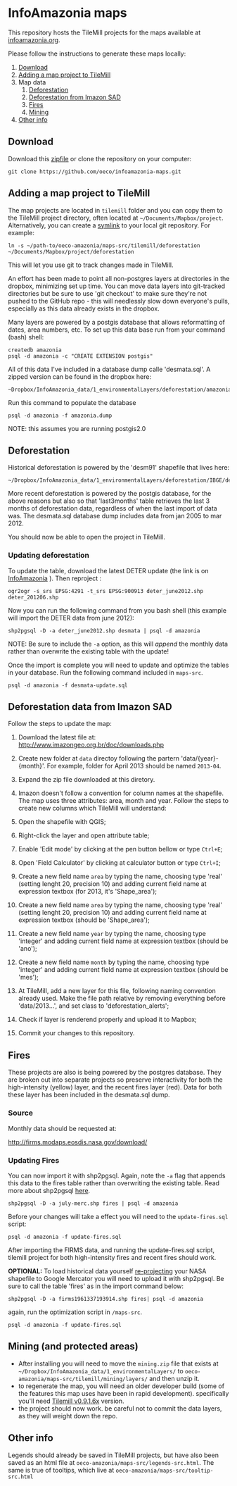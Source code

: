 # InfoAmazonia maps

This repository hosts the TileMill projects for the maps available at [infoamazonia.org](http://infoamazonia.org). 

Please follow the instructions to generate these maps locally:

1. [Download](#download)
2. [Adding a map project to TileMill](#adding-a-map-project-to-tilemill)
3. Map data
	1. [Deforestation](#deforestation)
	2. [Deforestation from Imazon SAD](#deforestation-data-from-imazon-sad)
	3. [Fires](#fires)
	4. [Mining](#mining)
4. [Other info](#other-info)

## Download

Download this [zipfile](https://github.com/oeco/infoamazonia-maps/archive/master.zip) or clone the repository on your computer:

	git clone https://github.com/oeco/infoamazonia-maps.git

## Adding a map project to TileMill

The map projects are located in `tilemill` folder and you can copy them to the TileMill project directory, often located at `~/Documents/Mapbox/project`. Alternatively, you can create a [symlink](http://en.wikipedia.org/wiki/Symbolic_link) to your local git repository. For example:

	ln -s ~/path-to/oeco-amazonia/maps-src/tilemill/deforestation ~/Documents/Mapbox/project/deforestation

This will let you use git to track changes made in TileMill.

An effort has been made to point all non-postgres layers at directories in the dropbox, minimizing set up time. You can move data layers into git-tracked directories but be sure to use 'git checkout' to make sure they're not pushed to the GitHub repo - this will needlessly slow down everyone's pulls, especially as this data already exists in the dropbox. 

Many layers are powered by a postgis database that allows reformatting of dates, area numbers, etc. To set up this data base run from your command (bash) shell:

	createdb amazonia
	psql -d amazonia -c "CREATE EXTENSION postgis"
	
All of this data I've included in a database dump calle 'desmata.sql'. A zipped version can be found in the dropbox here:

	~Dropbox/InfoAmazonia_data/1_environmentalLayers/deforestation/amazonia.dump.zip

Run this command to populate the database	

	psql -d amazonia -f amazonia.dump

NOTE: this assumes you are running postgis2.0

## Deforestation

Historical deforestation is powered by the 'desm91' shapefile that lives here:
	
	~/Dropbox/InfoAmazonia_data/1_environmentalLayers/deforestation/IBGE/deforestation_1991_shp/desm91.shp

More recent deforestation is powered by the postgis database, for the above reasons but also so that 'last3months' table retrieves the last 3 months of deforestation data, regardless of when the last import of data was. The desmata.sql database dump includes data from jan 2005 to mar 2012. 

You should now be able to open the project in TileMill.

### Updating deforestation

To update the table, download the latest DETER update (the link is on [InfoAmazonia](http://infoamazonia.org/data/#deter-monthly) ). Then reproject :

	ogr2ogr -s_srs EPSG:4291 -t_srs EPSG:900913 deter_june2012.shp deter_201206.shp

Now you can run the following command from you bash shell (this example will import the DETER data from june 2012):

	shp2pgsql -D -a deter_june2012.shp desmata | psql -d amazonia
	
NOTE: Be sure to include the `-a` option, as this will _append_ the monthly data rather than overwrite the existing table with the update! 

Once the import is complete you will need to update and optimize the tables in your database. Run the following command included in `maps-src`.

	psql -d amazonia -f desmata-update.sql 

## Deforestation data from Imazon SAD

Follow the steps to update the map:

1. Download the latest file at: http://www.imazongeo.org.br/doc/downloads.php

2. Create new folder at `data` directoy following the partern 'data/{year}-{month}'. For example, folder for April 2013 should be named `2013-04`.

3. Expand the zip file downloaded at this diretory.

4. Imazon doesn't follow a convention for column names at the shapefile. The map uses three attributes: area, month and year. Follow the steps to create new columns which TileMill will understand:

  1. Open the shapefile with QGIS;
  2. Right-click the layer and open attribute table;
  3. Enable 'Edit mode' by clicking at the pen button bellow or type `Ctrl+E`;
  4. Open 'Field Calculator' by clicking at calculator button or type `Ctrl+I`;
  5. Create a new field name `area` by typing the name, choosing type 'real' (setting lenght 20, precision 10) and adding current field name at expression textbox (for 2013, it's 'Shape_area');
  6. Create a new field name `area` by typing the name, choosing type 'real' (setting lenght 20, precision 10) and adding current field name at expression textbox (should be 'Shape_area');
  7. Create a new field name `year` by typing the name, choosing type 'integer' and adding current field name at expression textbox (should be 'ano');
  8. Create a new field name `month` by typing the name, choosing type 'integer' and adding current field name at expression textbox (should be 'mes');

5. At TileMill, add a new layer for this file, following naming convention already used. Make the file path relative by removing everything before 'data/2013...', and set class to 'deforestation_alerts';

6. Check if layer is renderend properly and upload it to Mapbox;

7. Commit your changes to this repository.

## Fires

These projects are also is being powered by the postgres database. They are broken out into separate projects so preserve interactivity for both the high-intensity (yellow) layer, and the recent fires layer (red). Data for both these layer has been included in the desmata.sql dump. 

### Source

Monthly data should be requested at:

http://firms.modaps.eosdis.nasa.gov/download/

### Updating Fires

You can now import it with shp2pgsql. Again, note the `-a` flag that appends this data to the fires table rather than overwriting the existing table. Read more about shp2pgsql [here](http://www.bostongis.com/pgsql2shp_shp2pgsql_quickguide_20.bqg).

	shp2pgsql -D -a july-merc.shp fires | psql -d amazonia
	
Before your changes will take a effect you will need to the `update-fires.sql` script:

	psql -d amazonia -f update-fires.sql

After importing the FIRMS data, and running the update-fires.sql script, tilemill project for both high-intensity fires and recent fires should work. 

__OPTIONAL:__ To load historical data yourself [re-projecting](http://mapbox.com/tilemill/docs/guides/optimizing-shapefiles/) your NASA shapefile to Google Mercator you will need to upload it with shp2pgsql. Be sure to call the table 'fires' as in the import command below:

	shp2pgsql -D -a firms1961337193914.shp fires| psql -d amazonia

again, run the optimization script in `/maps-src`. 

	psql -d amazonia -f update-fires.sql


## Mining (and protected areas)

- After installing you will need to move the `mining.zip` file that exists at `~/Dropbox/InfoAmazonia_data/1_environmentalLayers/` to `oeco-amazonia/maps-src/tilemill/mining/layers/` and then unzip it. 
- to regenerate the map, you will need an older developer build (some of the features this map uses have been in rapid development). specifically you'll need [Tilemill v0.9.1.6x](https://github.com/downloads/mapbox/tilemill/TileMill-0.9.1.66-compositing-preview.zip) version.
- the project should now work. be careful not to commit the data layers, as they will weight down the repo.

## Other info

Legends should already be saved in TileMill projects, but have also been saved as an html file at `oeco-amazonia/maps-src/legends-src.html`. The same is true of tooltips, which live at `oeco-amazonia/maps-src/tooltip-src.html`
